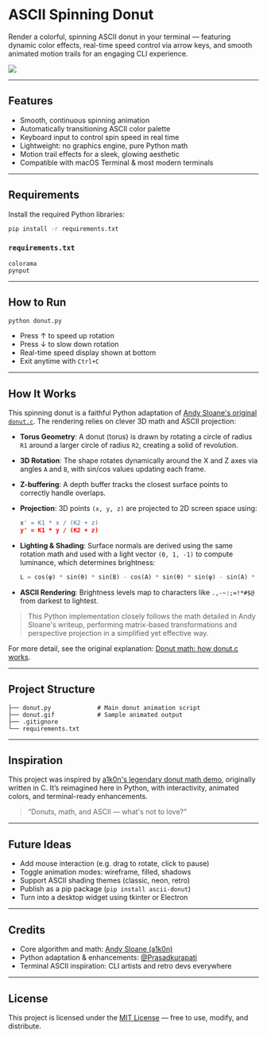 # ASCII Spinning Donut

Render a colorful, spinning ASCII donut in your terminal — featuring dynamic color effects, real-time speed control via arrow keys, and smooth animated motion trails for an engaging CLI experience.

![](./donut.gif)

---

## Features

* Smooth, continuous spinning animation
* Automatically transitioning ASCII color palette
* Keyboard input to control spin speed in real time
* Lightweight: no graphics engine, pure Python math
* Motion trail effects for a sleek, glowing aesthetic
* Compatible with macOS Terminal & most modern terminals

---

## Requirements

Install the required Python libraries:

```bash
pip install -r requirements.txt
```

### `requirements.txt`

```text
colorama
pynput
```

---

## How to Run

```bash
python donut.py
```

* Press ↑ to speed up rotation
* Press ↓ to slow down rotation
* Real-time speed display shown at bottom
* Exit anytime with `Ctrl+C`

---

## How It Works

This spinning donut is a faithful Python adaptation of [Andy Sloane's original `donut.c`](https://www.a1k0n.net/2011/07/20/donut-math.html). The rendering relies on clever 3D math and ASCII projection:

* **Torus Geometry**: A donut (torus) is drawn by rotating a circle of radius `R1` around a larger circle of radius `R2`, creating a solid of revolution.

* **3D Rotation**: The shape rotates dynamically around the X and Z axes via angles `A` and `B`, with sin/cos values updating each frame.

* **Z-buffering**: A depth buffer tracks the closest surface points to correctly handle overlaps.

* **Projection**: 3D points `(x, y, z)` are projected to 2D screen space using:

  ```python
  x' = K1 * x / (K2 + z)
  y' = K1 * y / (K2 + z)
  ```

* **Lighting & Shading**: Surface normals are derived using the same rotation math and used with a light vector `(0, 1, -1)` to compute luminance, which determines brightness:

  ```python
  L = cos(φ) * sin(θ) * sin(B) - cos(A) * sin(θ) * sin(φ) - sin(A) * cos(θ) + cos(B) * (cos(A) * cos(θ) - sin(A) * sin(θ) * sin(φ))
  ```

* **ASCII Rendering**: Brightness levels map to characters like `.,-~:;=!*#$@` from darkest to lightest.

> This Python implementation closely follows the math detailed in Andy Sloane's writeup, performing matrix-based transformations and perspective projection in a simplified yet effective way.

For more detail, see the original explanation: [Donut math: how donut.c works](https://www.a1k0n.net/2011/07/20/donut-math.html).

---

## Project Structure

```
├── donut.py             # Main donut animation script
├── donut.gif            # Sample animated output
├── .gitignore
└── requirements.txt
```

---

## Inspiration

This project was inspired by [a1k0n's legendary donut math demo](https://www.a1k0n.net/2011/07/20/donut-math.html), originally written in C. It’s reimagined here in Python, with interactivity, animated colors, and terminal-ready enhancements.

> “Donuts, math, and ASCII — what's not to love?”

---

## Future Ideas

* Add mouse interaction (e.g. drag to rotate, click to pause)
* Toggle animation modes: wireframe, filled, shadows
* Support ASCII shading themes (classic, neon, retro)
* Publish as a pip package (`pip install ascii-donut`)
* Turn into a desktop widget using tkinter or Electron

---

## Credits

* Core algorithm and math: [Andy Sloane (a1k0n)](https://www.a1k0n.net/2011/07/20/donut-math.html)
* Python adaptation & enhancements: [@Prasadkurapati](https://github.com/Prasadkurapati)
* Terminal ASCII inspiration: CLI artists and retro devs everywhere

---

## License

This project is licensed under the [MIT License](./LICENSE) — free to use, modify, and distribute.
